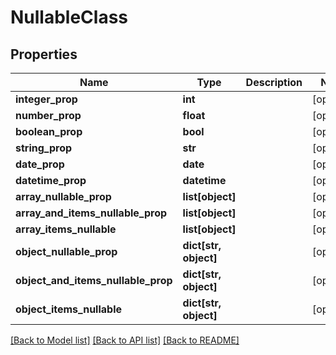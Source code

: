 # NullableClass


## Properties
Name | Type | Description | Notes
------------ | ------------- | ------------- | -------------
**integer_prop** | **int** |  | [optional] 
**number_prop** | **float** |  | [optional] 
**boolean_prop** | **bool** |  | [optional] 
**string_prop** | **str** |  | [optional] 
**date_prop** | **date** |  | [optional] 
**datetime_prop** | **datetime** |  | [optional] 
**array_nullable_prop** | **list[object]** |  | [optional] 
**array_and_items_nullable_prop** | **list[object]** |  | [optional] 
**array_items_nullable** | **list[object]** |  | [optional] 
**object_nullable_prop** | **dict[str, object]** |  | [optional] 
**object_and_items_nullable_prop** | **dict[str, object]** |  | [optional] 
**object_items_nullable** | **dict[str, object]** |  | [optional] 

[[Back to Model list]](../README.md#documentation-for-models) [[Back to API list]](../README.md#documentation-for-api-endpoints) [[Back to README]](../README.md)


